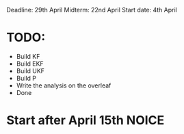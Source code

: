 Deadline: 29th April
Midterm: 22nd April
Start date: 4th April

# TODO: 
- Build KF
- Build EKF
- Build UKF
- Build P
- Write the analysis on the overleaf
- Done

# Start after April 15th NOICE
